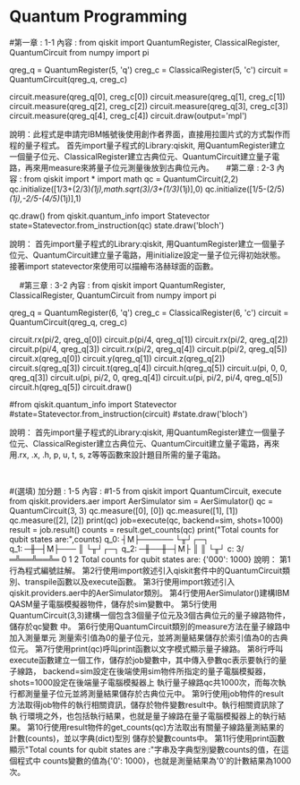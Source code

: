 Quantum Programming
===

#第一章 : 1-1
內容 : 
from qiskit import QuantumRegister, ClassicalRegister, QuantumCircuit
from numpy import pi

qreg_q = QuantumRegister(5, 'q')
creg_c = ClassicalRegister(5, 'c')
circuit = QuantumCircuit(qreg_q, creg_c)

circuit.measure(qreg_q[0], creg_c[0])
circuit.measure(qreg_q[1], creg_c[1])
circuit.measure(qreg_q[2], creg_c[2])
circuit.measure(qreg_q[3], creg_c[3])
circuit.measure(qreg_q[4], creg_c[4])
circuit.draw(output='mpl')

 
說明：此程式是申請完IBM帳號後使用創作者界面，直接用拉圖片式的方式製作而程的量子程式。
  首先import量子程式的Library:qiskit, 用QuantumRegister建立一個量子位元、ClassicalRegister建立古典位元、QuantumCircuit建立量子電路，再來用measure來將量子位元測量後放到古典位元內。
 
#第二章 : 2-3
內容 : 
from qiskit import *
import math
qc = QuantumCircuit(2,2)
qc.initialize([1/3+(2/3)*(1j),math.sqrt(3)/3+(1/3)*(1j)],0)
qc.initialize([1/5-(2/5)*(1j),-2/5-(4/5)*(1j)],1)

qc.draw()
from qiskit.quantum_info import Statevector
state=Statevector.from_instruction(qc)
state.draw('bloch')
 
說明：
  首先import量子程式的Library:qiskit, 用QuantumRegister建立一個量子位元、QuantumCircuit建立量子電路，用initialize設定一量子位元得初始狀態。接著import statevector來使用可以描繪布洛赫球面的函數。

 
#第三章 : 3-2
內容 :
from qiskit import QuantumRegister, ClassicalRegister, QuantumCircuit
from numpy import pi

qreg_q = QuantumRegister(6, 'q')
creg_c = ClassicalRegister(6, 'c')
circuit = QuantumCircuit(qreg_q, creg_c)

circuit.rx(pi/2, qreg_q[0])
circuit.p(pi/4, qreg_q[1])
circuit.rx(pi/2, qreg_q[2])
circuit.p(pi/4, qreg_q[3])
circuit.rx(pi/2, qreg_q[4])
circuit.p(pi/2, qreg_q[5])
circuit.x(qreg_q[0])
circuit.y(qreg_q[1])
circuit.z(qreg_q[2])
circuit.s(qreg_q[3])
circuit.t(qreg_q[4])
circuit.h(qreg_q[5])
circuit.u(pi, 0, 0, qreg_q[3])
circuit.u(pi, pi/2, 0, qreg_q[4])
circuit.u(pi, pi/2, pi/4, qreg_q[5])
circuit.h(qreg_q[5])
circuit.draw()

#from qiskit.quantum_info import Statevector
#state=Statevector.from_instruction(circuit)
#state.draw('bloch')
 

說明：
  首先import量子程式的Library:qiskit, 用QuantumRegister建立一個量子位元、ClassicalRegister建立古典位元、QuantumCircuit建立量子電路，再來用.rx, .x, .h, p, u, t, s, z等等函數來設計題目所需的量子電路。

 

#(選填) 加分題 : 1-5
內容 : 
#1-5
from qiskit import QuantumCircuit, execute
from qiskit.providers.aer import AerSimulator
sim = AerSimulator()
qc = QuantumCircuit(3, 3)
qc.measure([0], [0])
qc.measure([1], [1])
qc.measure([2], [2])
print(qc)
job=execute(qc, backend=sim, shots=1000)
result = job.result()
counts = result.get_counts(qc)
print("Total counts for qubit states are:",counts)
q_0: ┤M├──────
     └╥┘┌─┐   
q_1: ─╫─┤M├───
      ║ └╥┘┌─┐
q_2: ─╫──╫─┤M├
      ║  ║ └╥┘
c: 3/═╩══╩══╩═
      0  1  2 
Total counts for qubit states are: {'000': 1000}
說明：
第1行為程式編號註解。
第2行使用import敘述引入qiskit套件中的QuantumCircuit類別、transpile函數以及execute函數。
第3行使用import敘述引入qiskit.providers.aer中的AerSimulator類別。
第4行使用AerSimulator()建構IBM QASM量子電腦模擬器物件，儲存於sim變數中。
第5行使用QuantumCircuit(3,3)建構一個包含3個量子位元及3個古典位元的量子線路物件，儲存於qc變數
中。
第6行使用QuantumCircuit類別的measure方法在量子線路中加入測量單元
測量索引值為0的量子位元，並將測量結果儲存於索引值為0的古典位元。
第7行使用print(qc)呼叫print函數以文字模式顯示量子線路。
第8行呼叫execute函數建立一個工作，儲存於job變數中，其中傳入參數qc表示要執行的量子線路，
backend=sim設定在後端使用sim物件所指定的量子電腦模擬器，shots=1000設定在後端量子電腦模擬器上
執行量子線路qc共1000次，而每次執行都測量量子位元並將測量結果儲存於古典位元中。
第9行使用job物件的result方法取得job物件的執行相關資訊，儲存於物件變數result中。執行相關資訊除了執
行環境之外，也包括執行結果，也就是量子線路在量子電腦模擬器上的執行結果。
第10行使用result物件的get_counts(qc)方法取出有關量子線路量測結果的計數(counts)，並以字典(dict)型別
儲存於變數counts中。
第11行使用print函數顯示"Total counts for qubit states are :"字串及字典型別變數counts的值，在這個程式中
counts變數的值為{'0': 1000}，也就是測量結果為'0'的計數結果為1000次。

